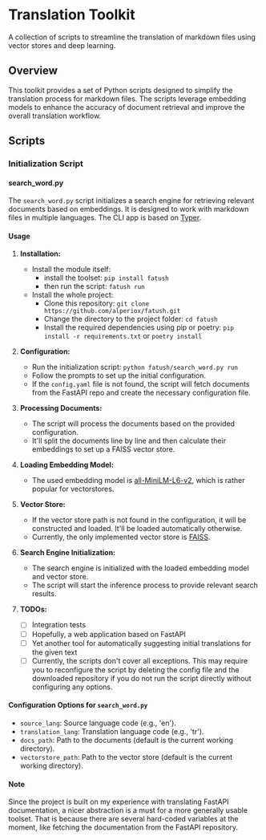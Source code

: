 # Translation Toolkit

A collection of scripts to streamline the translation of markdown files using vector stores and deep learning.

## Overview

This toolkit provides a set of Python scripts designed to simplify the translation process for markdown files. The scripts leverage embedding models to enhance the accuracy of document retrieval and improve the overall translation workflow.

## Scripts

### Initialization Script

#### search_word.py

The `search_word.py` script initializes a search engine for retrieving relevant documents based on embeddings. It is designed to work with markdown files in multiple languages. The CLI app is based on [Typer](https://typer.tiangolo.com/).

#### Usage

1. **Installation:**
   - Install the module itself:
      - install the toolset: `pip install fatush`
      - then run the script: `fatush run`
   - Install the whole project:
      - Clone this repository: `git clone https://github.com/alperiox/fatush.git`
      - Change the directory to the project folder: `cd fatush`
      - Install the required dependencies using pip or poetry: `pip install -r requirements.txt` or `poetry install`

2. **Configuration:**
    - Run the initialization script: `python fatush/search_word.py run`
    - Follow the prompts to set up the initial configuration.
    - If the `config.yaml` file is not found, the script will fetch documents from the FastAPI repo and create the necessary configuration file.

3. **Processing Documents:**
    - The script will process the documents based on the provided configuration.
    - It'll split the documents line by line and then calculate their embeddings to set up a FAISS vector store.

4. **Loading Embedding Model:**
    - The used embedding model is [all-MiniLM-L6-v2](https://huggingface.co/sentence-transformers/all-MiniLM-L6-v2), which is rather popular for vectorstores.

5. **Vector Store:**
    - If the vector store path is not found in the configuration, it will be constructed and loaded. It'll be loaded automatically otherwise.
    - Currently, the only implemented vector store is [FAISS](https://github.com/facebookresearch/faiss).

6. **Search Engine Initialization:**
    - The search engine is initialized with the loaded embedding model and vector store.
    - The script will start the inference process to provide relevant search results.

7. **TODOs:**
    - [ ] Integration tests
    - [ ] Hopefully, a web application based on FastAPI
    - [ ] Yet another tool for automatically suggesting initial translations for the given text
    - [ ] Currently, the scripts don't cover all exceptions. This may require you to reconfigure the script by deleting the config file and the downloaded repository if you do not run the script directly without configuring any options.

#### Configuration Options for `search_word.py`

- `source_lang`: Source language code (e.g., 'en').
- `translation_lang`: Translation language code (e.g., 'tr').
- `docs_path`: Path to the documents (default is the current working directory).
- `vectorstore_path`: Path to the vector store (default is the current working directory).

#### Note

Since the project is built on my experience with translating FastAPI documentation, a nicer abstraction is a must for a more generally usable toolset. That is because there are several hard-coded variables at the moment, like fetching the documentation from the FastAPI repository.
